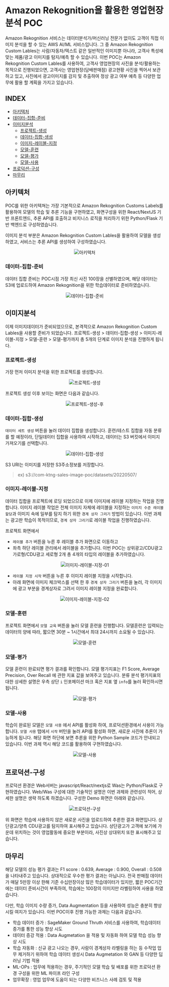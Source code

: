 # Amazon Rekognition을 활용한 영업현장 분석 POC

Amazon Rekognition 서비스는 데이터분석가/머신러닝 전문가 없이도 고객이 직접 이미지 분석을 할 수 있는 AWS AI/ML 서비스입니다.
그 중 Amazon Rekognition Custom Lables는 사람/자동차/텍스트 같은 일반적인 이미지뿐 아니라, 고객사 특성에 맞는 제품/광고 이미지를 탐지/예측 할 수 있습니다.
이번 POC는 Amazon Rekognition Custom Lables를 사용하여, 고객사 영업현장의 사진을 분석/활용하는 목적으로 진행되었으면, 고객사는 영업현장(담배판매점) 광고현황 사진을 찍어서 보관하고 있고, 사진에서 광고이미지를 감지 및 추출하여 정상 광고 여부 예측 등 다양한 업무에 활용 할 계획을 가지고 있습니다.

## INDEX

- [아키텍처](#아키텍처)
- [데이터-집합-준비](#데이터-집합-준비)
- [이미지분석](#이미지분석)
  - [프로젝트-생성](#프로젝트-생성)
  - [데이터-집합-생성](#데이터-집합-생성)
  - [이미지-레이블-지정](#이미지-레이블-지정)
  - [모델-훈련](#모델-훈련)
  - [모델-평가](#모델-평가)
  - [모델-사용](#모델-사용)
- [프로덕션-구성](#프로덕션-구성)
- [마무리](#마무리)

## 아키텍처

POC를 위한 아키텍쳐는 가장 기본적으로 Amazon Rekognition Customs Labels를 활용하여 모델의 학습 및 추론 기능을 구현하였고, 화면구성을 위한 React/NextJS 기반 프론트엔드, 추론 API를 호출하고 비지니스 로직을 처리하기 위한 Python/Flask 기반 백엔드로 구성하였습니다.

이미지 분석 부분은 Amazon Rekognition Custom Lables을 활용하여 모델을 생성하였고, 서비스는 추론 API를 생성하여 구성하였습니다.

<p align="center">
  <img src="docs/아키텍처.png" alt="아키텍처" /> 
</p>

### 데이터-집합-준비

데이터 집합 준비는 POC시점 가장 최신 사진 100장을 선별하였으며, 해당 데이터는 S3에 업로드하여 Amazon Rekognition을 위한 학습데이터로 준비하였습니다.

<p align="center">
  <img src="docs/데이터-집합-준비.JPG" alt="데이터-집합-준비" /> 
</p>

## 이미지분석

이제 이미지데이터가 준비되었으므로, 본격적으로 Amazon Rekognition Custom Lables을 사용할 준비가 되었습니다. 프로젝트-생성 > 데이터-집합-생성 > 이미지-레이블-지정 > 모델-훈련 > 모델-평가까지 총 5개의 단계로 이미지 분석을 진행하게 됩니다.

### 프로젝트-생성

가장 먼저 이미지 분석을 위한 프로젝트를 생성합니다.

<p align="center">
  <img src="docs/프로젝트-생성.JPG" alt="프로젝트-생성" /> 
</p>

프로젝트 생성 이후 보이는 화면은 다음과 같습니다.

<p align="center">
  <img src="docs/프로젝트-생성-후.JPG" alt="프로젝트-생성-후" /> 
</p>

### 데이터-집합-생성

`데이터 세트 생성` 버튼을 눌러 데이터 집합을 생성합니다.
훈련/테스트 집합을 자동 분류를 할 예정이라, 단일데이터 집합을 사용하여 시작하고, 데이터는 S3 버킷에서 이미지 가져오기를 선택합니다.

<p align="center">
  <img src="docs/데이터-집합-생성.JPG" alt="데이터-집합-생성" /> 
</p>

S3 URI는 이미지를 저장한 S3주소정보를 저장합니다.

> ex) s3://com-ktng-sales-image-poc/datasets/20220507/

### 이미지-레이블-지정

데이터 집합을 프로젝트에 로딩 되었으므로 이제 이미지에 레이블 지정하는 작업을 진행합니다. 이미지 레이블 작업은 전체 이미지 자체에 레이블을 지정하는 `이미지 수준 레이블 할당`과 이미지 속에 일부를 탐지 하기 위한 `경계 상자 그리기` 방법이 있습니다.
이번 과제는 광고판 학습이 목적이므로, `경계 상자 그리기`로 레이블 작업을 진행하였습니다.

프로젝트 화면에서

- `레이블 추가` 버튼을 누른 후 레이블 추가 화면으로 이동하고
- 좌측 하단 레이블 관리에서 레이블을 추가합니다. 이번 POC는 상위광고/CDU광고 가로형/CDU광고 세로형 2개 총 4개의 타입의 레이블을 추가하였습니다.
<p align="center">
  <img src="docs/이미지-레이블-지정-01.JPG" alt="이미지-레이블-지정-01" /> 
</p>

- `레이블 지정 시작` 버튼을 누른 후 이미지 레이블 지정을 시작합니다.
- 아래 화면에 이미지 체크박스를 선택 한 후 `경계 상자 그리기` 버튼을 눌러, 각 이미지에 광고 부분을 경계상자로 그려서 이미지 레이블 지정을 완료합니다.
<p align="center">
  <img src="docs/이미지-레이블-지정-02.JPG" alt="이미지-레이블-지정-02" /> 
</p>

### 모델-훈련

프로젝트 화면에서 `모델 교육` 버튼을 눌러 모델 훈련을 진행합니다.
모델훈련은 입력되는 데이터의 양에 따라, 짧으면 30분 ~ 1시간에서 최대 24시까지 소요될 수 있습니다.

<p align="center">
  <img src="docs/모델-훈련.JPG" alt="모델-훈련" /> 
</p>

### 모델-평가

모델 훈련이 완료되면 평가 결과를 확인합니다. 모델 평가지표는 F1 Score, Average Precision, Over Recall 에 관한 지표 값을 보여주고 있습니다. 분류 분석 평가지표의 대한 상세한 설명은 우측 상단 `i` 인포메이션 마크 혹은 지표 옆 `info`를 눌러 확인하시면 됩니다.

<p align="center">
  <img src="docs/모델-평가.JPG" alt="모델-평가" /> 
</p>

### 모델-사용

학습이 완료된 모델은 `모델 사용` 에서 API를 활성화 하여, 프로덕션환경에서 사용이 가능합니다. `모델 사용` 탭에서 `시작` 버턴을 눌러 API를 활성화 하면, 새로운 사진에 추론이 가능하게 됩니다. 해당 화면 하단에 보면 추론을 위한 Python Sample 코드가 안내되고 있습니다.
이번 과제 역시 해당 코드를 활용하여 구현하였습니다.

<p align="center">
  <img src="docs/모델-사용.JPG" alt="모델-사용" /> 
</p>

## 프로덕션-구성

프로덕션 환경은 Web서버는 javascript/React/nextjs로 Was는 Python/Flask로 구현하였습니다.
Web/Was 구성에 대한 기술적인 설명은 이번 과제와 관련성이 적어, 상세한 설명은 생략 하도록 하겠습니다. 구성한 Demo 화면은 아래와 같습니다.

<p align="center">
  <img src="docs/프로덕션-구성.JPG" alt="프로덕션-구성" /> 
</p>

위 화면은 학습에 사용하지 않은 새로운 사진을 업로드하여 추론한 결과 화면입니다. 상단광고/양측 CDU광고를 탐지하여 표시해주고 있습니다. 상단광고가 고객에 보기에 가운데 위치하는 것이 영업활동에 중요한 부분이라, 사진상 상대위치 또한 표시해주고 있습니다.

## 마무리

해당 모델의 성능 평가 결과는 F1 score : 0.639, Average : 0.900, Overall : 0.508 을 나타내주고 있습니다. 상대적으로 우수한 평가 결과는 아닙니다. 전국 판매점 데이터가 매달 5만장 이상 한해 기준 수십만장이상 많은 학습데이터가 있지만, 짧은 POC기간에는 데이터 준비시간이 부족하여, 학습에는 100장의 이미지만 라벨링하여 사용을 하였습니다.

다만, 학습 이미지 수량 증가, Data Augmentation 등을 사용하여 성능은 충분히 향상 시킬 여지가 있습니다. 이번 POC이후 진행 가능한 과제는 다음과 같습니다.

- 학습 데이터 증가 : SageMaker Ground Thruth 서비스를 사용하여, 학습데이터 증가를 통한 성능 향상 시도
- 데이터 증강 적용 : Data Augmetation 을 적용 및 자동화 하여 모델 학습 성능 향상 시도
- 학습 자동화 : 신규 광고 나오는 경우, 사람이 경계상자 라벨링을 하는 등 수작업 업무 제거하기 위하여 학습 데이터 생성시 Data Augmetation 와 GAN 등 다양한 딥러닝 기법 적용
- ML-OPs : 업무에 적용하는 경우, 주기적인 모델 학습 및 배포를 위한 프로덕션 환경 구성을 위한 ML 파이프 라인 구성
- 업무확장 : 영업 업무에 도움이 되는 다양한 비즈니스 사례 검토 및 적용
